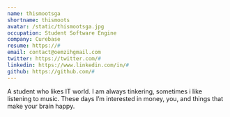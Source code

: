 ```yaml
---
name: thismootsga
shortname: thismoots
avatar: /static/thismootsga.jpg
occupation: Student Software Engine
company: Curebase
resume: https://#
email: contact@oemzihgmail.com
twitter: https://twitter.com/#
linkedin: https://www.linkedin.com/in/#
github: https://github.com/#
---
```


A student who likes IT world. I am always tinkering, sometimes i like listening to music. These days I’m interested in money, you, and things that make your brain happy.
